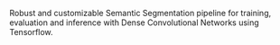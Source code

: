 Robust and customizable Semantic Segmentation pipeline for training, evaluation and inference with Dense Convolutional Networks using Tensorflow.
